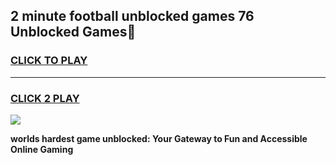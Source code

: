 
## 2 minute football unblocked games 76 Unblocked Games👋
<h3>
<a href="https://premium.freeplayer.one?title=2_minute_football_unblocked_games_76&ref=16F">CLICK TO PLAY</a></h3>
<hr>

<h3>
<a href="https://premium.freeplayer.one?title=2_minute_football_unblocked_games_76&ref=16F">CLICK 2 PLAY</a>
  
</h3>

<a href="https://premium.freeplayer.one?title=2_minute_football_unblocked_games_76&ref=16F/"><img src="https://clearcache.store/games.png"></a>


**worlds hardest game unblocked: Your Gateway to Fun and Accessible Online Gaming**
